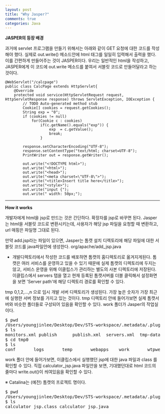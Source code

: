 ```yaml
---
layout: post
title: "Why Jasper?"
comments: true
categories: Java
---
```



__JASPER의 등장 배경__

과거에 servlet 프로그램을 만들기 위해서는 아래와 같이 GET 요청에 대한 코드를 작성해야 했다. 실제로 out.write() 메소드안에 html 태그를 일일히 입력해서 출력을 했다. 이를 간편하게 만들어주는 것이 JASPER이다. 우리는 일반적인 html을 작성하고, JASPER에게 이 코드에 out.write 메소드를 붙여서 서블릿 코드로 만들어달라고 하는 것이다.

~~~
@WebServlet("/calcpage")
public class CalcPage extends HttpServlet{	
	@Override
	protected void service(HttpServletRequest request, HttpServletResponse response) throws ServletException, IOException {
		// TODO Auto-generated method stub
		Cookie[] cookies = request.getCookies();
		String exp = "0";
		if (cookies != null)
			for(Cookie c : cookies) 
				if(c.getName().equals("exp")) {
					exp  = c.getValue();
					break;
				}

		response.setCharacterEncoding("UTF-8");
		response.setContentType("text/html; charset=UTF-8");
		PrintWriter out = response.getWriter();
		
		out.write("<!DOCTYPE html>");
		out.write("<html>");
		out.write("<head>");
		out.write("<meta charset=\"UTF-8\">");
		out.write("<title>Insert title here</title>");
		out.write("<style>");
		out.write("input {");
		out.write("	width: 50px;");
~~~

<hr/>

__How it works__

개발자에게 html을 jsp로 만드는 것은 간단하다. 확장자를 jsp로 바꾸면 된다.
Jasper는 html을 서블릿 코드로 변환시키는데, 
사용자가 해당 jsp 파일을 요청할 때 변환하고, url 매핑은 파일명 그대로 된다.

만약 add.jsp라는 파일이 있으면, 
Jasper는 톰캣 설치 디렉토리에 해당 파일에 대한 서블릿 코드를 java파일안에 생성한다.
org/apache/add_jsp.java

* 개발디렉토리에서 작성한 코드를 배포하면 톰캣의 홈디렉토리로 옮겨지게된다. 톰캣은 여러 서비스를 운영하고 있을 수 있기 때문에 실제 톰캣의 디렉토리에 두지는 않고, 서비스 운영을 위해 이클립스가 관리하는 별도의 사본 디렉토리에 저장된다. 이클립스에서 servers 탭을 열고 현재 등록된 톰캣서버를 더블 클릭해서 설정화면을 보면 'Server path'에 해당 디렉토리 경로를 확인할 수 있다.

tmp 0,1,2,...,n 으로 임시 개발 서버 디렉토리가 생성된다. 가장 높은 숫자가 가장 최근에 실행한 서버 정보를 가지고 있는 것이다. tmp 디렉토리 안에 들어가보면 실제 톰캣서버와 비슷한 폴더들로 구성되어 있음을 확인할 수 있다. work 폴더가 Jasper의 작업실이다.
<pre>
$ pwd
/Users/youngjinlee/Desktop/Dev/STS-workspace/.metadata/.plugins/org.eclipse.wst.server.core
$ ls
monitors.xml publish      publish.xml  servers.xml  tmp-data.xml tmp0
$ cd tmp0                       
$ ls
conf       logs       temp       webapps    work       wtpwebapps
</pre>

work 폴더 안에 들어가보면, 이클립스에서 실행했던 jsp에 대한 java 파일과 class 를 확인할 수 있다. 직접 calculator_jsp.java 파일안을 보면, 기대했던대로 html 코드의 줄마다 write.out()이 씌여있음을 확인할 수 있다.

※ Catalina는 (예전) 톰캣의 프로젝트 명이다.
<pre>
$ pwd
/Users/youngjinlee/Desktop/Dev/STS-workspace/.metadata/.plugins/org.eclipse.wst.server.core/tmp0/work/Catalina/localhost/WebCalculator/org/apache/jsp
$ ls
calculator_jsp.class calculator_jsp.java
</pre>

